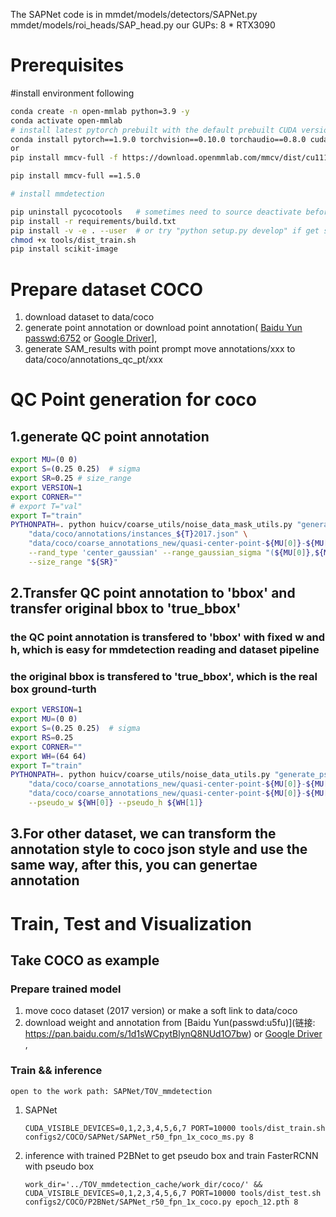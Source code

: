 The SAPNet code is in mmdet/models/detectors/SAPNet.py mmdet/models/roi_heads/SAP_head.py
our GUPs: 8 * RTX3090

# Prerequisites
#install environment following
```sh
conda create -n open-mmlab python=3.9 -y
conda activate open-mmlab
# install latest pytorch prebuilt with the default prebuilt CUDA version (usually the latest)
conda install pytorch==1.9.0 torchvision==0.10.0 torchaudio==0.8.0 cudatoolkit=11.1 -c pytorch -c conda-forge
or
pip install mmcv-full -f https://download.openmmlab.com/mmcv/dist/cu111/torch1.9.0/index.html

pip install mmcv-full ==1.5.0

# install mmdetection

pip uninstall pycocotools   # sometimes need to source deactivate before, for 
pip install -r requirements/build.txt
pip install -v -e . --user  # or try "python setup.py develop" if get still got pycocotools error
chmod +x tools/dist_train.sh
pip install scikit-image
```


#  Prepare dataset COCO
1. download dataset to data/coco
2. generate point annotation or download point annotation(
[Baidu Yun passwd:6752](https://pan.baidu.com/s/1XF9TneCxByqOJfAaqciP8A?pwd=6752 ) or 
[Google Driver]()],
3. generate SAM_results with point prompt
move annotations/xxx to data/coco/annotations_qc_pt/xxx


#  QC Point generation for coco
## 1.generate QC point annotation
```sh
export MU=(0 0)
export S=(0.25 0.25)  # sigma
export SR=0.25 # size_range
export VERSION=1
export CORNER=""
# export T="val"
export T="train"
PYTHONPATH=. python huicv/coarse_utils/noise_data_mask_utils.py "generate_noisept_dataset" \
    "data/coco/annotations/instances_${T}2017.json" \
    "data/coco/coarse_annotations_new/quasi-center-point-${MU[0]}-${MU[1]}-${S[0]}-${S[1]}-${SR}_${VERSION}/${CORNER}/qc_instances_${T}2017_coarse.json" \
    --rand_type 'center_gaussian' --range_gaussian_sigma "(${MU[0]},${MU[1]})" --range_gaussian_sigma "(${S[0]},${S[1]})" \
    --size_range "${SR}"
```
## 2.Transfer QC point annotation to 'bbox' and transfer original bbox to 'true_bbox'
### the QC point annotation is transfered to 'bbox' with fixed w and h, which is easy for mmdetection reading and dataset pipeline
### the original bbox is transfered to 'true_bbox', which is the real box ground-turth
```sh
export VERSION=1
export MU=(0 0)
export S=(0.25 0.25)  # sigma
export RS=0.25
export CORNER=""
export WH=(64 64)
export T="train"
PYTHONPATH=. python huicv/coarse_utils/noise_data_utils.py "generate_pseudo_bbox_for_point" \
    "data/coco/coarse_annotations_new/quasi-center-point-${MU[0]}-${MU[1]}-${S[0]}-${S[1]}-${SR}_${VERSION}/${CORNER}/qc_instances_${T}2017_coarse.json"  \
    "data/coco/coarse_annotations_new/quasi-center-point-${MU[0]}-${MU[1]}-${S[0]}-${S[1]}-${SR}_${VERSION}/${CORNER}/qc_instances_${T}2017_coarse_with_gt.json"  \
    --pseudo_w ${WH[0]} --pseudo_h ${WH[1]}
```

## 3.For other dataset, we can transform the annotation style to coco json style and use the same way, after this, you can genertae annotation 

# Train, Test and Visualization

## Take COCO as example
### Prepare trained model 
1. move coco dataset (2017 version) or make a soft link to data/coco
2. download weight and annotation from [Baidu Yun(passwd:u5fu)](链接: https://pan.baidu.com/s/1d1sWCpytBlynQ8NUd1O7bw) or [Google Driver](https://drive.google.com/drive/folders/1TKy9DpvNAqr5IdMG85NjDFp_X7iUryk-?usp=drive_link) ,



### Train && inference
```open to the work path: SAPNet/TOV_mmdetection```
1. SAPNet
    ```shell script
   CUDA_VISIBLE_DEVICES=0,1,2,3,4,5,6,7 PORT=10000 tools/dist_train.sh configs2/COCO/SAPNet/SAPNet_r50_fpn_1x_coco_ms.py 8 
    ```

2. inference with trained P2BNet to get pseudo box and train FasterRCNN with pseudo box
    ```shell script
	work_dir='../TOV_mmdetection_cache/work_dir/coco/' && CUDA_VISIBLE_DEVICES=0,1,2,3,4,5,6,7 PORT=10000 tools/dist_test.sh configs2/COCO/P2BNet/SAPNet_r50_fpn_1x_coco.py epoch_12.pth 8 
    ```




